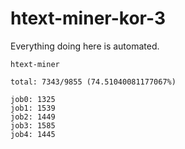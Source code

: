 # htext-miner-kor-3

Everything doing here is automated.

```
htext-miner

total: 7343/9855 (74.51040081177067%)

job0: 1325
job1: 1539
job2: 1449
job3: 1585
job4: 1445
```